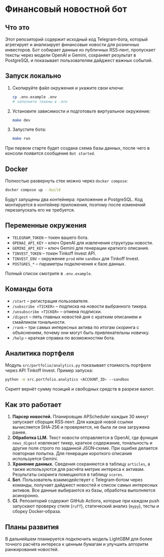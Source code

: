 
# Финансовый новостной бот

## Что это
Этот репозиторий содержит исходный код Telegram‑бота, который агрегирует и
анализирует финансовые новости для розничных инвесторов. Бот собирает данные из
публичных RSS‑лент, пропускает тексты через модели OpenAI и Gemini, сохраняет
результат в PostgreSQL и показывает пользователям дайджест важных событий.

## Запуск локально
1. Скопируйте файл окружения и укажите свои ключи:
   ```bash
   cp .env.example .env
   # заполните токены в .env
   ```
2. Установите зависимости и подготовьте виртуальное окружение:
   ```bash
   make dev
   ```
3. Запустите бота:
   ```bash
   make run
   ```
При первом старте будет создана схема базы данных, после чего в консоли
появится сообщение `Bot started`.

## Docker
Полностью развернуть стек можно через `docker compose`:
```bash
docker compose up --build
```
Будут запущены два контейнера: приложение и PostgreSQL. Код монтируется в
контейнер приложения, поэтому после изменений перезапускать его не требуется.

## Переменные окружения
- `TELEGRAM_TOKEN` – токен вашего бота.
- `OPENAI_API_KEY` – ключ OpenAI для извлечения структуры новости.
- `GEMINI_API_KEY` – ключ Gemini для генерации краткого описания.
- `TINVEST_TOKEN` – токен Tinkoff Invest API.
- `TINVEST_ENV` – окружение `prod` или `sandbox` для Tinkoff Invest.
- `POSTGRES_*` – параметры подключения к базе данных.

Полный список смотрите в `.env.example`.

## Команды бота
- `/start` – регистрация пользователя.
- `/subscribe <TICKER>` – подписка на новости выбранного тикера.
- `/unsubscribe <TICKER>` – отмена подписки.
- `/digest` – пять главных новостей дня с кратким описанием и смайликом
  тональности.
 - `/rank` – три самых интересных актива по итогам скоринга с объяснением,
  почему они могут быть привлекательны новичку.
  - `/help` – краткая справка по возможностям бота.

## Аналитика портфеля
Модуль `src/portfolio/analytics.py` показывает стоимость портфеля через API
Tinkoff Invest. Пример запуска:

```bash
python -m src.portfolio.analytics <ACCOUNT_ID> --sandbox
```

Скрипт вернёт сумму позиций и свободных средств в разрезе валют.

## Как это работает
1. **Парсер новостей.** Планировщик APScheduler каждые 30 минут
   запускает сборщик RSS‑лент. Для каждой новой ссылки вычисляется SHA‑256 и
   проверяется, не была ли она загружена ранее.
2. **Обработка LLM.** Текст новости отправляется в OpenAI, где функция
   `news_digest` извлекает тикер, краткое содержание, тональность и другие
   поля строго по заданной JSON‑схеме. При ошибке делается повторная попытка.
   Для генерации короткого описания используется Gemini.
3. **Хранение данных.** Сведения сохраняются в таблицу `articles`, а также
   используются для расчёта метрик интереса к активам. Результаты скоринга
   помещаются в таблицу `scores`.
4. **Бот.** Пользователь взаимодействует с Telegram‑ботом через команды,
   получает дайджест новостей и список самых интересных активов. Все данные
   выбираются из базы, обработка выполняется асинхронно.
5. **CI.** Репозиторий содержит GitHub Actions, которые при каждом push
   запускают проверку стиля (`ruff`), статический анализ (`mypy`), тесты и
   сборку Docker‑образа.

## Планы развития
В дальнейшем планируется подключить модель LightGBM для более точного расчёта
интереса к ценным бумагам и улучшить алгоритм ранжирования новостей.
